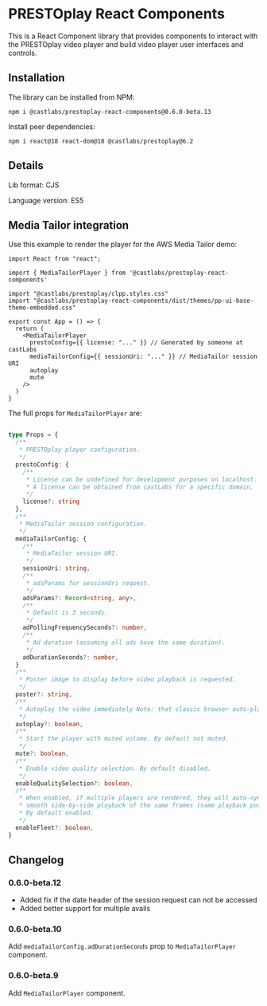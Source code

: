 # PRESTOplay React Components

This is a React Component library that provides components to interact with the PRESTOplay video player 
and build video player user interfaces and controls.

## Installation

The library can be installed from NPM:

```
npm i @castlabs/prestoplay-react-components@0.6.0-beta.13
```

Install peer dependencies:

```
npm i react@18 react-dom@18 @castlabs/prestoplay@6.2
```

## Details
Lib format: CJS

Language version: ES5

## Media Tailor integration

Use this example to render the player for the AWS Media Tailor demo:

```tsx
import React from "react";

import { MediaTailorPlayer } from '@castlabs/prestoplay-react-components'

import "@castlabs/prestoplay/clpp.styles.css"
import "@castlabs/prestoplay-react-components/dist/themes/pp-ui-base-theme-embedded.css"

export const App = () => {
  return (
    <MediaTailorPlayer
      prestoConfig={{ license: "..." }} // Generated by someone at castLabs
      mediaTailorConfig={{ sessionUri: "..." }} // MediaTailor session URI
      autoplay
      mute
    />
  )
}
```

The full props for `MediaTailorPlayer` are:

```ts

type Props = {
  /**
   * PRESTOplay player configuration.
   */
  prestoConfig: {
    /**
     * License can be undefined for development purposes on localhost. Otherwise it is required.
     * A license can be obtained from castLabs for a specific domain.
     */
    license?: string
  },
  /**
   * MediaTailor session configuration.
   */
  mediaTailorConfig: {
    /**
     * MediaTailor session URI.
     */
    sessionUri: string,
    /**
     * adsParams for sessionUri request.
     */
    adsParams?: Record<string, any>,
    /**
     * Default is 3 seconds.
     */
    adPollingFrequencySeconds?: number,
    /**
     * Ad duration (assuming all ads have the same duration).
     */
    adDurationSeconds?: number,
  }
  /**
   * Poster image to display before video playback is requested.
   */
  poster?: string,
  /**
   * Autoplay the video immediately Note: that classic browser auto-play rules and limitations apply here.
   */
  autoplay?: boolean,
  /**
   * Start the player with muted volume. By default not muted.
   */
  mute?: boolean,
  /**
   * Enable video quality selection. By default disabled.
   */
  enableQualitySelection?: boolean,
  /**
   * When enabled, if multiple players are rendered, they will auto-sync to provide
   * smooth side-by-side playback of the same frames (same playback position/time).
   * By default enabled.
   */
  enableFleet?: boolean,
}
```

## Changelog

### 0.6.0-beta.12

* Added fix if the date header of the session request can not be accessed
* Added better support for multiple avails

### 0.6.0-beta.10

Add `mediaTailorConfig.adDurationSeconds` prop to `MediaTailorPlayer` component.

### 0.6.0-beta.9

Add `MediaTailorPlayer` component.
